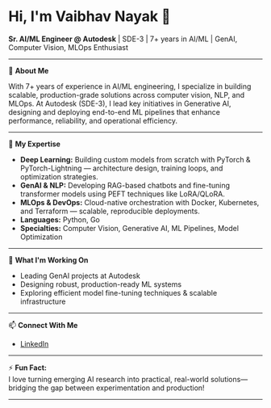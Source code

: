 # Hi, I'm Vaibhav Nayak 👋

**Sr. AI/ML Engineer @ Autodesk** | SDE-3 | 7+ years in AI/ML | GenAI, Computer Vision, MLOps Enthusiast

---

🌟 **About Me**

With 7+ years of experience in AI/ML engineering, I specialize in building scalable, production-grade solutions across computer vision, NLP, and MLOps. At Autodesk (SDE-3), I lead key initiatives in Generative AI, designing and deploying end-to-end ML pipelines that enhance performance, reliability, and operational efficiency.

---

🔧 **My Expertise**

- **Deep Learning:** Building custom models from scratch with PyTorch & PyTorch-Lightning — architecture design, training loops, and optimization strategies.
- **GenAI & NLP:** Developing RAG-based chatbots and fine-tuning transformer models using PEFT techniques like LoRA/QLoRA.
- **MLOps & DevOps:** Cloud-native orchestration with Docker, Kubernetes, and Terraform — scalable, reproducible deployments.
- **Languages:** Python, Go
- **Specialties:** Computer Vision, Generative AI, ML Pipelines, Model Optimization

---

🚀 **What I'm Working On**

- Leading GenAI projects at Autodesk
- Designing robust, production-ready ML systems
- Exploring efficient model fine-tuning techniques & scalable infrastructure

---

📫 **Connect With Me**

- [LinkedIn](https://www.linkedin.com/in/vaibhavnayak30)

---

⚡ **Fun Fact:**  
I love turning emerging AI research into practical, real-world solutions—bridging the gap between experimentation and production!

---

<!--
**vaibhavnayak30/vaibhavnayak30** is a ✨ special ✨ repository because its `README.md` (this file) appears on your GitHub profile.
-->
